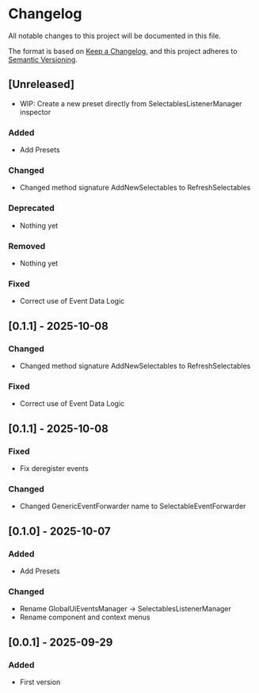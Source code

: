 # Changelog

All notable changes to this project will be documented in this file.

The format is based on [Keep a Changelog](https://keepachangelog.com/en/1.0.0/),
and this project adheres to [Semantic Versioning](https://semver.org/spec/v2.0.0.html).

## [Unreleased]
- WIP: Create a new preset directly from SelectablesListenerManager inspector

### Added
- Add Presets

### Changed
- Changed method signature AddNewSelectables to RefreshSelectables

### Deprecated
- Nothing yet

### Removed
- Nothing yet

### Fixed
- Correct use of Event Data Logic

## [0.1.1] - 2025-10-08

### Changed
- Changed method signature AddNewSelectables to RefreshSelectables

### Fixed
- Correct use of Event Data Logic

## [0.1.1] - 2025-10-08

### Fixed
- Fix deregister events

### Changed
- Changed GenericEventForwarder name to SelectableEventForwarder

## [0.1.0] - 2025-10-07

### Added
- Add Presets

### Changed
- Rename GlobalUiEventsManager -> SelectablesListenerManager
- Rename component and context menus

## [0.0.1] - 2025-09-29

### Added
- First version